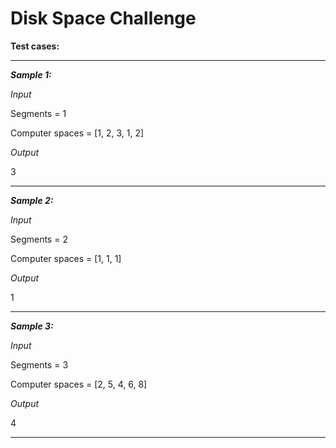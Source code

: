 <h1>Disk Space Challenge</h1>


**Test cases:**

---------------------------------------------
**_Sample 1:_**

_Input_

Segments = 1

Computer spaces = [1, 2, 3, 1, 2]

_Output_

3

---------------------------------------------
**_Sample 2:_**

_Input_

Segments = 2

Computer spaces = [1, 1, 1]

_Output_

1

______________________________________________
**_Sample 3:_**

_Input_

Segments = 3

Computer spaces = [2, 5, 4, 6, 8]

_Output_

4

______________________________________________